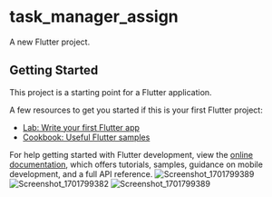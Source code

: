# task_manager_assign

A new Flutter project.

## Getting Started

This project is a starting point for a Flutter application.

A few resources to get you started if this is your first Flutter project:

- [Lab: Write your first Flutter app](https://docs.flutter.dev/get-started/codelab)
- [Cookbook: Useful Flutter samples](https://docs.flutter.dev/cookbook)

For help getting started with Flutter development, view the
[online documentation](https://docs.flutter.dev/), which offers tutorials,
samples, guidance on mobile development, and a full API reference.
![Screenshot_1701799389](https://github.com/TarekRakib89/task_manager/assets/143186980/0324feb6-2051-41f6-80ac-b6c3f4c1554c)
![Screenshot_1701799382](https://github.com/TarekRakib89/task_manager/assets/143186980/b0fe2126-a835-4146-b54d-f744cc0c663b)
![Screenshot_1701799389](https://github.com/TarekRakib89/task_manager/assets/143186980/e83bad7f-d8ed-4655-a1f0-7b3a1a64d820)


